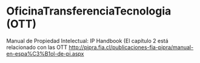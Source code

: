 # OficinaTransferenciaTecnologia (OTT)

Manual de Propiedad Intelectual: IP Handbook (El capítulo 2 está relacionado con las OTT
http://pipra.fia.cl/publicaciones-fia-pipra/manual-en-espa%C3%B1ol-de-pi.aspx
